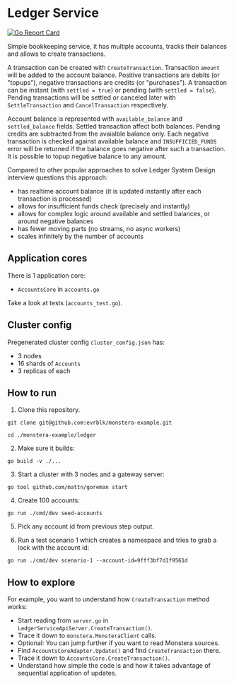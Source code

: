 # Ledger Service

[![Go Report Card](https://goreportcard.com/badge/github.com/evrblk/monstera-example/ledger)](https://goreportcard.com/report/github.com/evrblk/monstera-example/ledger)

Simple bookkeeping service, it has multiple accounts, tracks their balances and allows to create transactions.

A transaction can be created with `CreateTransaction`. Transaction `amount` will be added to the account balance.
Positive transactions are debits (or "topups"), negative transactions are credits (or "purchases"). A transaction can be
instant (with `settled = true`) or pending (with `settled = false`). Pending transactions will be settled or canceled 
later with `SettleTransaction` and `CancelTransaction` respectively.

Account balance is represented with `available_balance` and `settled_balance` fields. Settled transaction affect both
balances. Pending credits are subtracted from the avaialble balance only. Each negative transaction is checked against 
available balance and `INSUFFICIED_FUNDS` error will be returned if the balance goes negative after such a transaction.
It is possible to topup negative balance to any amount.

Compared to other popular approaches to solve Ledger System Design interview questions this approach:

* has realtime account balance (it is updated instantly after each transaction is processed)
* allows for insufficient funds check (precisely and instantly)
* allows for complex logic around available and settled balances, or around negative balances 
* has fewer moving parts (no streams, no async workers)
* scales infinitely by the number of accounts


## Application cores

There is 1 application core:

* `AccountsCore` in `accounts.go`

Take a look at tests (`accounts_test.go`). 

## Cluster config

Pregenerated cluster config `cluster_config.json` has:

* 3 nodes
* 16 shards of `Accounts`
* 3 replicas of each

## How to run

1. Clone this repository.

```
git clone git@github.com:evrblk/monstera-example.git

cd ./monstera-example/ledger
```

2. Make sure it builds:

```
go build -v ./...
```

3. Start a cluster with 3 nodes and a gateway server:

```
go tool github.com/mattn/goreman start
```

4. Create 100 accounts:

```
go run ./cmd/dev seed-accounts
```

5. Pick any account id from previous step output.

6. Run a test scenario 1 which creates a namespace and tries to grab a lock with the account id:

```
go run ./cmd/dev scenario-1 --account-id=9fff3bf7d1f9561d
```

## How to explore

For example, you want to understand how `CreateTransaction` method works:

* Start reading from `server.go` in `LedgerServiceApiServer.CreateTransaction()`.
* Trace it down to `monstera.MonsteraClient` calls.
* Optional: You can jump further if you want to read Monstera sources.
* Find `AccountsCoreAdapter.Update()` and find `CreateTransaction` there.
* Trace it down to `AccountsCore.CreateTransaction()`.
* Understand how simple the code is and how it takes advantage of sequential application of updates.
